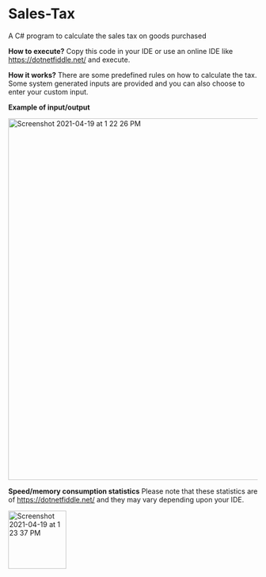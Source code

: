 # Sales-Tax
A C# program to calculate the sales tax on goods purchased

**How to execute?**
Copy this code in your IDE or use an online IDE like https://dotnetfiddle.net/ and execute.

**How it works?**
There are some predefined rules on how to calculate the tax. Some system generated inputs are provided and you can also choose to enter your custom input.

**Example of input/output**

<img width="729" alt="Screenshot 2021-04-19 at 1 22 26 PM" src="https://user-images.githubusercontent.com/30585552/115200918-5c013b80-a112-11eb-8bc7-3121930a12f6.png">

**Speed/memory consumption statistics**
Please note that these statistics are of https://dotnetfiddle.net/ and they may vary depending upon your IDE.

<img width="117" alt="Screenshot 2021-04-19 at 1 23 37 PM" src="https://user-images.githubusercontent.com/30585552/115201071-8652f900-a112-11eb-9ae3-e61a090cf95a.png">
